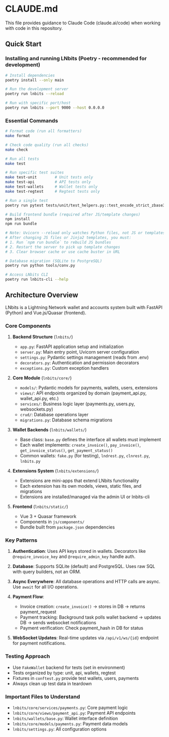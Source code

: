 # CLAUDE.md

This file provides guidance to Claude Code (claude.ai/code) when working with code in this repository.

## Quick Start

### Installing and running LNbits (Poetry - recommended for development)

```bash
# Install dependencies
poetry install --only main

# Run the development server
poetry run lnbits --reload

# Run with specific port/host
poetry run lnbits --port 9000 --host 0.0.0.0
```

### Essential Commands

```bash
# Format code (run all formatters)
make format

# Check code quality (run all checks)
make check

# Run all tests
make test

# Run specific test suites
make test-unit        # Unit tests only
make test-api         # API tests only
make test-wallets     # Wallet tests only
make test-regtest     # Regtest tests only

# Run a single test
poetry run pytest tests/unit/test_helpers.py::test_encode_strict_zbase32 -v

# Build frontend bundle (required after JS/template changes)
npm install
npm run bundle

# Note: Uvicorn --reload only watches Python files, not JS or templates
# After changing JS files or Jinja2 templates, you must:
# 1. Run `npm run bundle` to rebuild JS bundles
# 2. Restart the server to pick up template changes
# 3. Clear browser cache or use cache buster in URL

# Database migration (SQLite to PostgreSQL)
poetry run python tools/conv.py

# Access LNbits CLI
poetry run lnbits-cli --help
```

## Architecture Overview

LNbits is a Lightning Network wallet and accounts system built with FastAPI (Python) and Vue.js/Quasar (frontend).

### Core Components

1. **Backend Structure** (`lnbits/`)
   - `app.py`: FastAPI application setup and initialization
   - `server.py`: Main entry point, Uvicorn server configuration
   - `settings.py`: Pydantic settings management (reads from .env)
   - `decorators.py`: Authentication and permission decorators
   - `exceptions.py`: Custom exception handlers

2. **Core Module** (`lnbits/core/`)
   - `models/`: Pydantic models for payments, wallets, users, extensions
   - `views/`: API endpoints organized by domain (payment_api.py, wallet_api.py, etc.)
   - `services/`: Business logic layer (payments.py, users.py, websockets.py)
   - `crud/`: Database operations layer
   - `migrations.py`: Database schema migrations

3. **Wallet Backends** (`lnbits/wallets/`)
   - Base class: `base.py` defines the interface all wallets must implement
   - Each wallet implements: `create_invoice()`, `pay_invoice()`, `get_invoice_status()`, `get_payment_status()`
   - Common wallets: `fake.py` (for testing), `lndrest.py`, `clnrest.py`, `lnbits.py`

4. **Extensions System** (`lnbits/extensions/`)
   - Extensions are mini-apps that extend LNbits functionality
   - Each extension has its own models, views, static files, and migrations
   - Extensions are installed/managed via the admin UI or lnbits-cli

5. **Frontend** (`lnbits/static/`)
   - Vue 3 + Quasar framework
   - Components in `js/components/`
   - Bundle built from `package.json` dependencies

### Key Patterns

1. **Authentication**: Uses API keys stored in wallets. Decorators like `@require_invoice_key` and `@require_admin_key` handle auth.

2. **Database**: Supports SQLite (default) and PostgreSQL. Uses raw SQL with query builders, not an ORM.

3. **Async Everywhere**: All database operations and HTTP calls are async. Use `await` for all I/O operations.

4. **Payment Flow**:
   - Invoice creation: `create_invoice()` → stores in DB → returns payment_request
   - Payment tracking: Background task polls wallet backend → updates DB → sends websocket notifications
   - Payment verification: Check payment_hash in DB for status

5. **WebSocket Updates**: Real-time updates via `/api/v1/ws/{id}` endpoint for payment notifications.

### Testing Approach

- Use `FakeWallet` backend for tests (set in environment)
- Tests organized by type: unit, api, wallets, regtest
- Fixtures in `conftest.py` provide test wallets, users, payments
- Always clean up test data in teardown

### Important Files to Understand

- `lnbits/core/services/payments.py`: Core payment logic
- `lnbits/core/views/payment_api.py`: Payment API endpoints
- `lnbits/wallets/base.py`: Wallet interface definition
- `lnbits/core/models/payments.py`: Payment data models
- `lnbits/settings.py`: All configuration options
